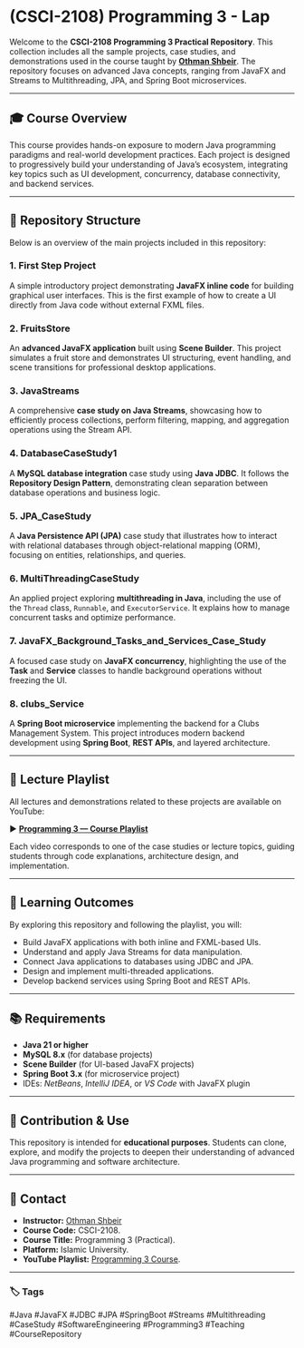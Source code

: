 # (CSCI-2108) Programming 3 - Lap

Welcome to the **CSCI-2108 Programming 3 Practical Repository**. This collection includes all the sample projects, case studies, and demonstrations used in the course taught by **[Othman Shbeir](https://othman-shbeir.github.io)**. The repository focuses on advanced Java concepts, ranging from JavaFX and Streams to Multithreading, JPA, and Spring Boot microservices.

---

## 🎓 Course Overview

This course provides hands-on exposure to modern Java programming paradigms and real-world development practices. Each project is designed to progressively build your understanding of Java’s ecosystem, integrating key topics such as UI development, concurrency, database connectivity, and backend services.

---

## 🧩 Repository Structure

Below is an overview of the main projects included in this repository:

### 1. **First Step Project**

A simple introductory project demonstrating **JavaFX inline code** for building graphical user interfaces. This is the first example of how to create a UI directly from Java code without external FXML files.

### 2. **FruitsStore**

An **advanced JavaFX application** built using **Scene Builder**. This project simulates a fruit store and demonstrates UI structuring, event handling, and scene transitions for professional desktop applications.

### 3. **JavaStreams**

A comprehensive **case study on Java Streams**, showcasing how to efficiently process collections, perform filtering, mapping, and aggregation operations using the Stream API.

### 4. **DatabaseCaseStudy1**

A **MySQL database integration** case study using **Java JDBC**. It follows the **Repository Design Pattern**, demonstrating clean separation between database operations and business logic.

### 5. **JPA_CaseStudy**

A **Java Persistence API (JPA)** case study that illustrates how to interact with relational databases through object-relational mapping (ORM), focusing on entities, relationships, and queries.

### 6. **MultiThreadingCaseStudy**

An applied project exploring **multithreading in Java**, including the use of the `Thread` class, `Runnable`, and `ExecutorService`. It explains how to manage concurrent tasks and optimize performance.

### 7. **JavaFX_Background_Tasks_and_Services_Case_Study**

A focused case study on **JavaFX concurrency**, highlighting the use of the **Task** and **Service** classes to handle background operations without freezing the UI.

### 8. **clubs_Service**

A **Spring Boot microservice** implementing the backend for a Clubs Management System. This project introduces modern backend development using **Spring Boot**, **REST APIs**, and layered architecture.

---

## 🎥 Lecture Playlist

All lectures and demonstrations related to these projects are available on YouTube:

▶️ **[Programming 3 — Course Playlist](https://youtube.com/playlist?list=PLBeWUcoo0TgzKUymhgi5PcgVNg8g2l4rh&si=nzCb53ORdncVF77J)**

Each video corresponds to one of the case studies or lecture topics, guiding students through code explanations, architecture design, and implementation.

---

## 🧠 Learning Outcomes

By exploring this repository and following the playlist, you will:

* Build JavaFX applications with both inline and FXML-based UIs.
* Understand and apply Java Streams for data manipulation.
* Connect Java applications to databases using JDBC and JPA.
* Design and implement multi-threaded applications.
* Develop backend services using Spring Boot and REST APIs.

---

## 📚 Requirements

* **Java 21 or higher**
* **MySQL 8.x** (for database projects)
* **Scene Builder** (for UI-based JavaFX projects)
* **Spring Boot 3.x** (for microservice project)
* IDEs: *NetBeans*, *IntelliJ IDEA*, or *VS Code* with JavaFX plugin

---

## 💬 Contribution & Use

This repository is intended for **educational purposes**. Students can clone, explore, and modify the projects to deepen their understanding of advanced Java programming and software architecture.

---

## 📩 Contact

* **Instructor:** [Othman Shbeir](https://othman-shbeir.github.io)
* **Course Code:** CSCI-2108.
* **Course Title:** Programming 3 (Practical).
* **Platform:** Islamic University.
* **YouTube Playlist:** [Programming 3 Course](https://youtube.com/playlist?list=PLBeWUcoo0TgzKUymhgi5PcgVNg8g2l4rh&si=nzCb53ORdncVF77J).

---

### 🏷️ Tags

#Java #JavaFX #JDBC #JPA #SpringBoot #Streams #Multithreading #CaseStudy #SoftwareEngineering #Programming3 #Teaching #CourseRepository
